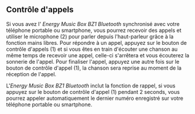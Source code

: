 ## Contrôle d'appels

Si vous avez l' *Energy Music Box BZ1 Bluetooth* synchronisé avec votre téléphone portable ou smartphone, vous pourrez recevoir des appels et utiliser le microphone (2) pour parler depuis l'haut-parleur grâce à la fonction mains libres. Pour répondre à un appel, appuyez sur le bouton de contrôle d'appels (1) et si vous êtes en train d'écouter une chanson au même temps de recevoir une appel, celle-ci s'arrêtera et vous écouterez la sonnerie de l'appel. Pour finaliser l'appel, appuyez une autre fois sur le bouton de contrôle d'appel (1), la chanson sera reprise au moment de la réception de l'appel.

L'*Energy Music Box BZ1 Bluetooth* inclut la fonction de rappel, si vous appuyez sur le bouton de contrôle d'appel (1) pendant 2 seconds, vous pourrez appeler automatiquement le dernier numéro enregistré sur votre téléphone portable ou smartphone.
